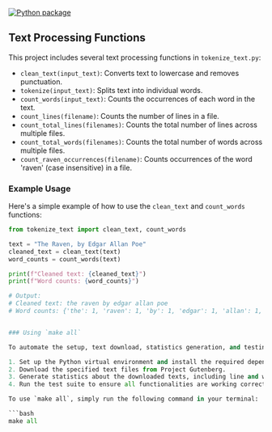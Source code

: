 [![Python package](https://github.com/thammo4/qje5vf_DS5111su24_lab_01/actions/workflows/validations.yml/badge.svg)](https://github.com/thammo4/qje5vf_DS5111su24_lab_01/actions/workflows/validations.yml)

## Text Processing Functions

This project includes several text processing functions in `tokenize_text.py`:

- `clean_text(input_text)`: Converts text to lowercase and removes punctuation.
- `tokenize(input_text)`: Splits text into individual words.
- `count_words(input_text)`: Counts the occurrences of each word in the text.
- `count_lines(filename)`: Counts the number of lines in a file.
- `count_total_lines(filenames)`: Counts the total number of lines across multiple files.
- `count_total_words(filenames)`: Counts the total number of words across multiple files.
- `count_raven_occurrences(filename)`: Counts occurrences of the word 'raven' (case insensitive) in a file.

### Example Usage

Here's a simple example of how to use the `clean_text` and `count_words` functions:

```python
from tokenize_text import clean_text, count_words

text = "The Raven, by Edgar Allan Poe"
cleaned_text = clean_text(text)
word_counts = count_words(text)

print(f"Cleaned text: {cleaned_text}")
print(f"Word counts: {word_counts}")

# Output:
# Cleaned text: the raven by edgar allan poe
# Word counts: {'the': 1, 'raven': 1, 'by': 1, 'edgar': 1, 'allan': 1, 'poe': 1}


### Using `make all`

To automate the setup, text download, statistics generation, and testing processes, you can use the `make all` command. This command will:

1. Set up the Python virtual environment and install the required dependencies.
2. Download the specified text files from Project Gutenberg.
3. Generate statistics about the downloaded texts, including line and word counts for "The Raven" and total counts across all downloaded texts.
4. Run the test suite to ensure all functionalities are working correctly.

To use `make all`, simply run the following command in your terminal:

```bash
make all

